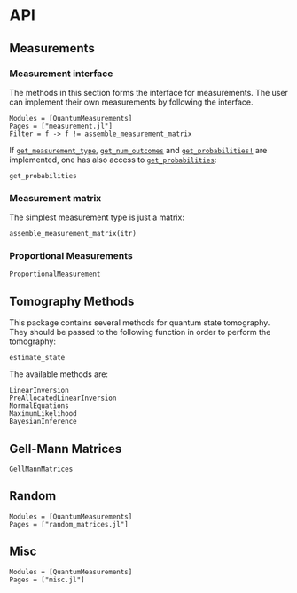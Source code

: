 # API

## Measurements

### Measurement interface

The methods in this section forms the interface for measurements. The user can implement their own measurements by following the interface.

```@autodocs
Modules = [QuantumMeasurements]
Pages = ["measurement.jl"]
Filter = f -> f != assemble_measurement_matrix
```

If [`get_measurement_type`](@ref), [`get_num_outcomes`](@ref) and [`get_probabilities!`](@ref) are implemented, one has also access to [`get_probabilities`](@ref):

```@docs
get_probabilities
```

### Measurement matrix

The simplest measurement type is just a matrix:

```@docs
assemble_measurement_matrix(itr)
```

### Proportional Measurements

```@docs
ProportionalMeasurement
```

## Tomography Methods

This package contains several methods for quantum state tomography. They should be passed to the following function in order to perform the tomography:

```@docs
estimate_state
```

The available methods are:

```@docs
LinearInversion
PreAllocatedLinearInversion
NormalEquations
MaximumLikelihood
BayesianInference
```

## Gell-Mann Matrices

```@docs
GellMannMatrices
```

## Random

```@autodocs
Modules = [QuantumMeasurements]
Pages = ["random_matrices.jl"]
```

## Misc

```@autodocs
Modules = [QuantumMeasurements]
Pages = ["misc.jl"]
```